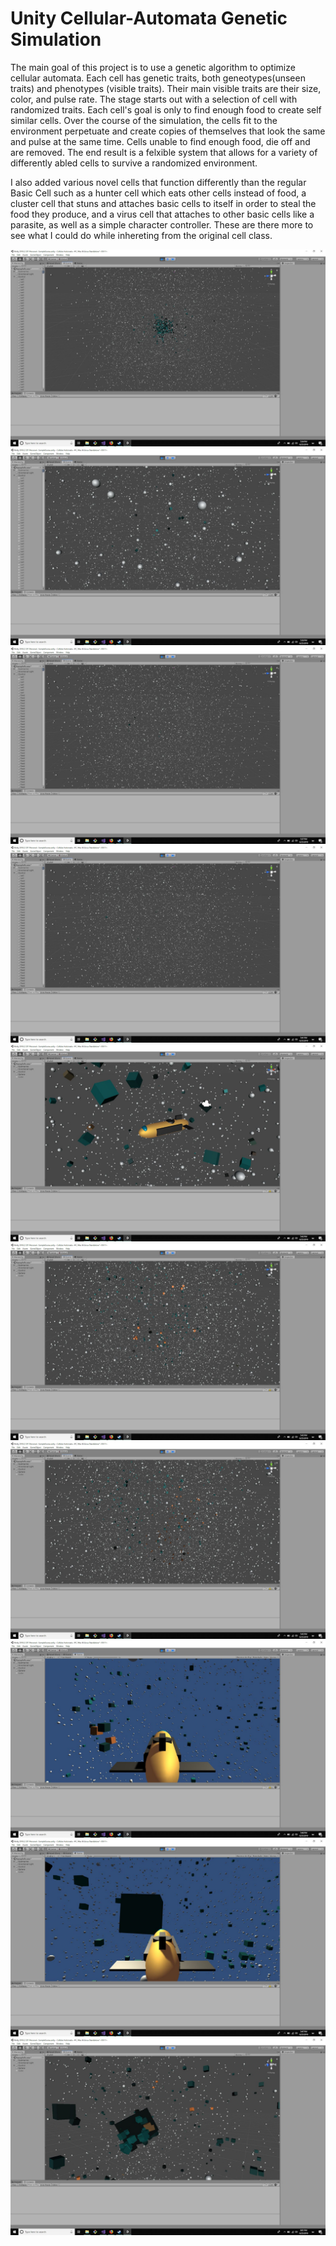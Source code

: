 # Unity Cellular-Automata Genetic Simulation

The main goal of this project is to use a genetic algorithm to optimize cellular automata. Each cell has genetic traits, 
both geneotypes(unseen traits) and phenotypes (visible traits). Their main visible traits are their size, color, and pulse rate.
The stage starts out with a selection of cell with randomized traits. Each cell's goal is only to find enough food to create self similar cells.
Over the course of the simulation, the cells fit to the environment perpetuate and create copies of themselves that look the same and pulse at the same
time. Cells unable to find enough food, die off and are removed. The end result is a felxible system that allows for a variety of differently abled cells to
survive a randomized environment.

I also added various novel cells that function differently than the regular Basic Cell such as a hunter cell which eats other cells instead of food,
a cluster cell that stuns and attaches basic cells to itself in order to steal the food they produce, and a virus cell that attaches to other basic cells
like a parasite, as well as a simple character controller. These are there more to see what I could do while inhereting from the original cell class.


![alt text](Page-1-Image-1.png)
![alt text](Page-1-Image-2.png)
![alt text](Page-2-Image-3.png)
![alt text](Page-2-Image-4.png)
![alt text](Page-3-Image-5.png)
![alt text](Page-3-Image-6.png)
![alt text](Page-4-Image-7.png)
![alt text](Page-4-Image-8.png)
![alt text](Page-5-Image-9.png)
![alt text](Page-5-Image-10.png)
